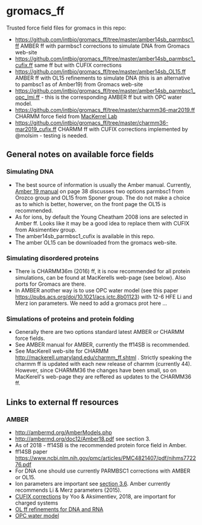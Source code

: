 # gromacs_ff
Trusted force field files for gromacs in this repo:

- https://github.com/intbio/gromacs_ff/tree/master/amber14sb_parmbsc1.ff AMBER ff with parmbsc1 corrections to simulate DNA from Gromacs web-site
- https://github.com/intbio/gromacs_ff/tree/master/amber14sb_parmbsc1_cufix.ff same ff but with CUFIX corrections
- https://github.com/intbio/gromacs_ff/tree/master/amber14sb_OL15.ff AMBER ff with OL15 refinements to simulate DNA (this is an alternative to pambsc1 as of Amber19) from Gromacs web-site
- https://github.com/intbio/gromacs_ff/tree/master/amber14sb_parmbsc1_opc_lmi.ff - this is the corresponding AMBER ff but with OPC water model.
- https://github.com/intbio/gromacs_ff/tree/master/charmm36-mar2019.ff CHARMM force field from [MacKerrel Lab](http://mackerell.umaryland.edu/charmm_ff.shtml)
- https://github.com/intbio/gromacs_ff/tree/master/charmm36-mar2019_cufix.ff CHARMM ff with CUFIX corrections implemented by @molsim - testing is needed.


## General notes on available force fields
### Simulating DNA
- The best source of information is usually the Amber manual. Currently, [Amber 19 manual](http://ambermd.org/doc12/Amber19.pdf) on page 38 discusses two options parmbsc1 from Orozco group and OL15 from Sponer group. The do not make a choice as to which is better, howerver, on the front page the OL15 is recommended.
- As for ions, by default the Young Cheatham 2008 ions are selected in Amber ff. Looks like it may be a good idea to replace them with CUFIX from Aksimentiev group.
- The amber14sb_parmbsc1_cufix is available in this repo.
- The amber OL15 can be downloaded from the gromacs web-site.

### Simulating disordered proteins
- There is CHARMM36m (2016) ff, it is now recommended for all protein simulations, can be found at MacKerells web-page (see below). Also ports for Gromacs are there.
- In AMBER another way is to use OPC water model (see this paper https://pubs.acs.org/doi/10.1021/acs.jctc.8b01123) with 12-6 HFE Li and Merz ion parameters. We need to add a gromacs prot here ...

### Simulations of proteins and protein folding
- Generally there are two options standard latest AMBER or CHARMM force fields.
- See AMBER manual for AMBER, currently the ff14SB is recommended.
- See MacKerell web-site for CHARMM http://mackerell.umaryland.edu/charmm_ff.shtml . Strictly speaking the charmm ff is updated with each new release of charmm (currently 44). However, since CHARMM36 the changes have been small, so on MacKerell's web-page they are reffered as updates to the CHARMM36 ff.

## Links to external ff resources
### AMBER
- http://ambermd.org/AmberModels.php
- http://ambermd.org/doc12/Amber18.pdf see section 3.
- As of 2018 -  ff14SB is the recommended protein force field in Amber.
- ff14SB paper https://www.ncbi.nlm.nih.gov/pmc/articles/PMC4821407/pdf/nihms772276.pdf
- For DNA one should use currently  PARMBSC1 corrections with AMBER or OL15.
- Ion parameters are important see [section 3.6](http://ambermd.org/doc12/Amber18.pdf). Amber currently recommends Li & Merz parameters (2015).
- [CUFIX corrections](http://bionano.physics.illinois.edu/CUFIX) by Yoo & Aksimentiev, 2018, are important for charged systems
- [OL ff refinements for DNA and RNA](https://fch.upol.cz/ff_ol/index.php)
- [OPC water model](https://bioinformatics.cs.vt.edu/~izadi/)



 
